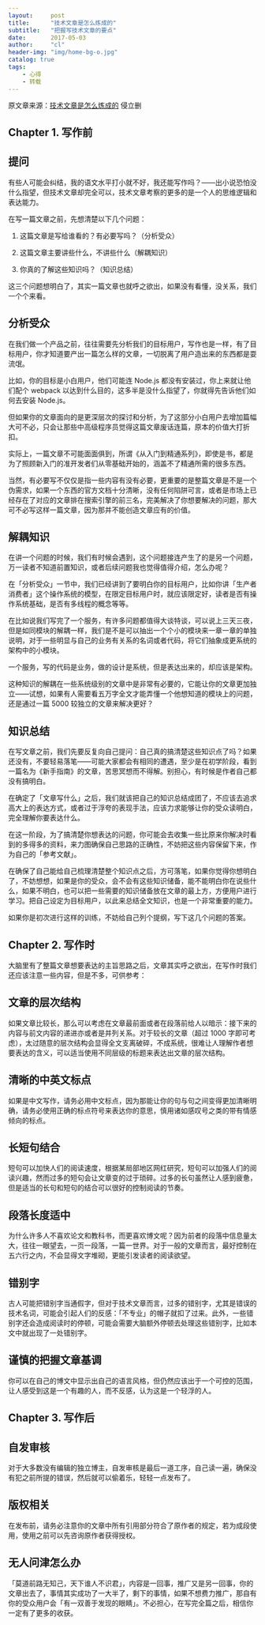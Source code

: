 ```yaml
---
layout:     post
title:      "技术文章是怎么炼成的"
subtitle:   "把握写技术文章的要点"
date:       2017-05-03
author:     "cl"
header-img: "img/home-bg-o.jpg"
catalog: true
tags:
    - 心得
    - 转载
---
```


原文章来源：[技术文章是怎么炼成的](https://zhuanlan.zhihu.com/p/25720136) 侵立删

## Chapter 1. 写作前

## 提问

有些人可能会纠结，我的语文水平打小就不好，我还能写作吗？——出小说恐怕没什么指望，但技术文章却完全可以，技术文章考察的更多的是一个人的思维逻辑和表达能力。

在写一篇文章之前，先想清楚以下几个问题：

1. 这篇文章是写给谁看的？有必要写吗？（分析受众）

2. 这篇文章主要讲些什么，不讲些什么（解耦知识）

3. 你真的了解这些知识吗？（知识总结）

这三个问题想明白了，其实一篇文章也就呼之欲出，如果没有看懂，没关系，我们一个个来看。

## 分析受众

在我们做一个产品之前，往往需要先分析我们的目标用户，写作也是一样，有了目标用户，你才知道要产出一篇怎么样的文章，一切脱离了用户造出来的东西都是耍流氓。

比如，你的目标是小白用户，他们可能连 Node.js 都没有安装过，你上来就让他们配个 webpack 以达到什么目的，这多半是没什么指望了，你就得先告诉他们如何去安装 Node.js。

但如果你的文章面向的是更深层次的探讨和分析，为了这部分小白用户去增加篇幅大可不必，只会让那些中高级程序员觉得这篇文章废话连篇，原本的价值大打折扣。

实际上，一篇文章不可能面面俱到，所谓《从入门到精通系列》，即使是书，都是为了照顾新入门的准开发者们从零基础开始的，涵盖不了精通所需的很多东西。

当然，有必要写不仅仅是指一些内容有没有必要，更重要的是整篇文章是不是一个伪需求，如果一个东西的官方文档十分清晰，没有任何陷阱可言，或者是市场上已经存在了对应的文章排在搜索引擎的前三名，完美解决了你想要解决的问题，那大可不必写这样一篇文章，因为那并不能创造文章应有的价值。

## 解耦知识

在讲一个问题的时候，我们有时候会遇到，这个问题接连产生了的是另一个问题，万一读者不知道前置知识，或者后续问题我也觉得值得介绍，怎么办呢？

在「分析受众」一节中，我们已经讲到了要明白你的目标用户，比如你讲「生产者消费者」这个操作系统的模型，在限定目标用户时，就应该限定好，读者是否有操作系统基础，是否有多线程的概念等等。

在比如说我们写完了一个服务，有许多问题都值得大谈特谈，可以说上三天三夜，但是如同模块的解耦一样，我们是不是可以抽出一个个小的模块来一章一章的单独说明，对于一些明显与自己的业务有关系的名词或者代码，将它们抽象成更系统的架构中的小模块。

一个服务，写的代码是业务，做的设计是系统，但是表达出来的，却应该是架构。

这种知识的解耦在一些系统级别的文章中是非常有必要的，它能让你的文章更加独立——试想，如果有人需要看五万字全文才能弄懂一个他想知道的模块上的问题，还是通过一篇 5000 较独立的文章来解决更好？

## 知识总结

在写文章之前，我们先要反复向自己提问：自己真的搞清楚这些知识点了吗？如果还没有，不要轻易落笔——可能大家都会有相同的遭遇，至少是在初学阶段，看到一篇名为《新手指南》的文章，苦思冥想而不得解。别担心，有时候是作者自己都没有搞明白。

在确定了「文章写什么」之后，我们就该把自己的知识总结成团了，不应该去追求高大上的表达方式，或者过于浮夸的表现手法，应该力求能够让你的受众读明白，完全理解你要表达什么。

在这一阶段，为了搞清楚你想表达的问题，你可能会去收集一些比原来你解决时看到的多得多的资料，来力图确保自己思路的正确性，不妨把这些内容保留下来，作为自己的「参考文献」。

在确保了自己能给自己梳理清楚整个知识点之后，方可落笔，如果你觉得你想明白了，不妨想想，如果是你的受众，会不会有这些知识储备，能不能明白你在说些什么，如果不明白，也可以把一些需要的知识储备放在文章的最上方，方便用户进行学习。把自己设定为目标用户，以此来总结全文知识，也是一个非常重要的能力。

如果你是初次进行这样的训练，不妨给自己列个提纲，写下这几个问题的答案。

## Chapter 2. 写作时

大脑里有了整篇文章想要表达的主旨思路之后，文章其实呼之欲出，在写作时我们还应该注意一些内容，但是不多，可供参考：

## 文章的层次结构

如果文章比较长，那么可以考虑在文章最前面或者在段落前给人以暗示：接下来的内容与前文内容的递进亦或者是并列关系。对于较长的文章（超过 1000 字即可考虑），太过随意的层次结构会显得全文支离破碎，不成系统，很难让人理解作者想要表达的含义，可以适当使用不同层级的标题来表达出文章的层次结构。

## 清晰的中英文标点

如果是中文写作，请务必用中文标点，因为那能让你的句与句之间变得更加清晰明确，请务必使用正确的标点符号来表达你的意思，慎用诸如感叹号之类的带有情感倾向的标点。

## 长短句结合

短句可以加快人们的阅读速度，根据某局部地区网红研究，短句可以加强人们的阅读兴趣，然而过多的短句会让文章变的过于琐碎。过多的长句虽然让人感到疲惫，但是适当的长句和短句的结合可以很好的控制阅读的节奏。

## 段落长度适中

为什么许多人不喜欢论文和教科书，而更喜欢博文呢？因为前者的段落中信息量太大，往往一眼望去，一页一段落，一篇一世界。对于一般的文章而言，最好控制在五六行之内，不会显得文字堆砌，更能引发读者的阅读欲望。

## 错别字

古人可能把错别字当通假字，但对于技术文章而言，过多的错别字，尤其是错误的技术名词，可能会引起人们的反感：「不专业」的帽子就扣了过来。此外，一些错别字还会造成阅读时的停顿，可能会需要大脑额外停顿去处理这些错别字，比如本文中就出现了一处错别字。

## 谨慎的把握文章基调

你可以在自己的博文中显示出自己的语言风格，但仍然应该出于一个可控的范围，让人感受到这是一个有趣的人，而不反感，认为这是一个轻浮的人。

## Chapter 3. 写作后

## 自发审核

对于大多数没有编辑的独立博主，自发审核是最后一道工序，自己读一遍，确保没有犯之前所提的错误，然后就可以偷着乐，轻轻一点发布了。

## 版权相关

在发布前，请务必注意你的文章中所有引用部分符合了原作者的规定，若为成段使用，使用之前可以先咨询原作者获得授权。

## 无人问津怎么办

「莫道前路无知己，天下谁人不识君」，内容是一回事，推广又是另一回事，你的文章出去了，事情其实成功了一大半了，剩下的事情，如果不想费力推广，那自有你的受众用户会「有一双善于发现的眼睛」。不必担心，在写完全篇之后，相信你一定有了更多的收获。
